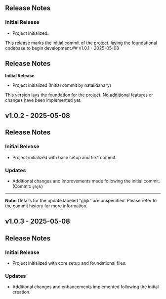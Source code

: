 ## Release Notes

### Initial Release

- Project initialized.

This release marks the initial commit of the project, laying the foundational codebase to begin development.## v1.0.1 - 2025-05-08

## Release Notes

**Initial Release**

- Project initialized (Initial commit by natalidahary)

This version lays the foundation for the project. No additional features or changes have been implemented yet.
## v1.0.2 - 2025-05-08

## Release Notes

### Initial Release

- Project initialized with base setup and first commit.

### Updates

- Additional changes and improvements made following the initial commit. (Commit: `ghjk`)

---

**Note:** Details for the update labeled "ghjk" are unspecified. Please refer to the commit history for more information.
## v1.0.3 - 2025-05-08

## Release Notes

### Initial Release

- Project initialized with core setup and foundational files.

### Updates

- Additional changes and enhancements implemented following the initial creation.

